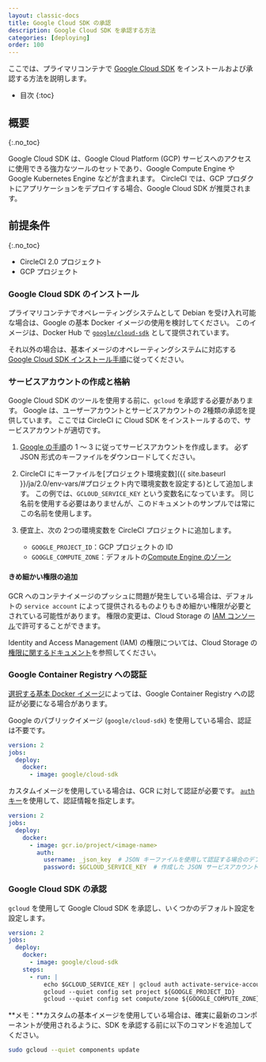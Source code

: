 ```yaml
---
layout: classic-docs
title: Google Cloud SDK の承認
description: Google Cloud SDK を承認する方法
categories: [deploying]
order: 100
---
```


ここでは、プライマリコンテナで [Google Cloud SDK](https://cloud.google.com/sdk/) をインストールおよび承認する方法を説明します。

- 目次
{:toc}

## 概要
{:.no_toc}

Google Cloud SDK は、Google Cloud Platform (GCP) サービスへのアクセスに使用できる強力なツールのセットであり、Google Compute Engine や Google Kubernetes Engine などが含まれます。 CircleCI では、GCP プロダクトにアプリケーションをデプロイする場合、Google Cloud SDK が推奨されます。

## 前提条件
{:.no_toc}

- CircleCI 2.0 プロジェクト
- GCP プロジェクト

### Google Cloud SDK のインストール

プライマリコンテナでオペレーティングシステムとして Debian を受け入れ可能な場合は、Google の基本 Docker イメージの使用を検討してください。 このイメージは、Docker Hub で [`google/cloud-sdk`](https://hub.docker.com/r/google/cloud-sdk/) として提供されています。

それ以外の場合は、基本イメージのオペレーティングシステムに対応する [Google Cloud SDK インストール手順](https://cloud.google.com/sdk/)に従ってください。

### サービスアカウントの作成と格納

Google Cloud SDK のツールを使用する前に、`gcloud` を承認する必要があります。 Google は、ユーザーアカウントとサービスアカウントの 2種類の承認を提供しています。 ここでは CircleCI に Cloud SDK をインストールするので、サービスアカウントが適切です。

1. [Google の手順](https://cloud.google.com/sdk/docs/authorizing#authorizing_with_a_service_account)の 1 ～ 3 に従ってサービスアカウントを作成します。 必ず JSON 形式のキーファイルをダウンロードしてください。

2. CircleCI にキーファイルを[プロジェクト環境変数]({{ site.baseurl }}/ja/2.0/env-vars/#プロジェクト内で環境変数を設定する)として追加します。 この例では、`GCLOUD_SERVICE_KEY` という変数名になっています。 同じ名前を使用する必要はありませんが、このドキュメントのサンプルでは常にこの名前を使用します。

3. 便宜上、次の 2つの環境変数を CircleCI プロジェクトに追加します。

    - `GOOGLE_PROJECT_ID`：GCP プロジェクトの ID
    - `GOOGLE_COMPUTE_ZONE`：デフォルトの[Compute Engine のゾーン](https://cloud.google.com/compute/docs/regions-zones/)

#### きめ細かい権限の追加

GCR へのコンテナイメージのプッシュに問題が発生している場合は、デフォルトの `service account` によって提供されるものよりもきめ細かい権限が必要とされている可能性があります。 権限の変更は、Cloud Storage の [IAM コンソール](https://console.cloud.google.com/iam-admin/iam/project)で許可することができます。

Identity and Access Management (IAM) の権限については、Cloud Storage の[権限に関するドキュメント](https://cloud.google.com/storage/docs/access-control/iam-permissions)を参照してください。

### Google Container Registry への認証

[選択する基本 Docker イメージ](#google-cloud-sdk-のインストール)によっては、Google Container Registry への認証が必要になる場合があります。

Google のパブリックイメージ (`google/cloud-sdk`) を使用している場合、認証は不要です。

```yaml
version: 2
jobs:
  deploy:
    docker:
      - image: google/cloud-sdk
```

カスタムイメージを使用している場合は、GCR に対して認証が必要です。 [`auth` キー](https://circleci.com/docs/ja/2.0/configuration-reference/#docker)を使用して、認証情報を指定します。

```yaml
version: 2
jobs:
  deploy:
    docker:
      - image: gcr.io/project/<image-name>
        auth:
          username: _json_key  # JSON キーファイルを使用して認証する場合のデフォルトのユーザー名
          password: $GCLOUD_SERVICE_KEY  # 作成した JSON サービスアカウント、base64 にエンコードしない
```

### Google Cloud SDK の承認

`gcloud` を使用して Google Cloud SDK を承認し、いくつかのデフォルト設定を設定します。

```yaml
version: 2
jobs:
  deploy:
    docker:
      - image: google/cloud-sdk
    steps:
      - run: |
          echo $GCLOUD_SERVICE_KEY | gcloud auth activate-service-account --key-file=-
          gcloud --quiet config set project ${GOOGLE_PROJECT_ID}
          gcloud --quiet config set compute/zone ${GOOGLE_COMPUTE_ZONE}
```

**メモ：**カスタムの基本イメージを使用している場合は、確実に最新のコンポーネントが使用されるように、SDK を承認する前に以下のコマンドを追加してください。

```bash
sudo gcloud --quiet components update
```
